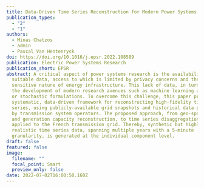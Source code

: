 ```yaml
---
title: Data-Driven Time Series Reconstruction for Modern Power Systems Research
publication_types:
  - "2"
  - "1"
authors:
  - Minas Chatzos
  - admin
  - Pascal Van Hentenryck
doi: https://doi.org/10.1016/j.epsr.2022.108589
publication: Electric Power Systems Research
publication_short: EPSR
abstract: A critical aspect of power systems research is the availability of
  suitable data, access to which is limited by privacy concerns and the
  sensitive nature of energy infrastructure. This lack of data, in turn, hinders
  the development of modern research avenues such as machine learning approaches
  or stochastic formulations. To overcome this challenge, this paper proposes a
  systematic, data-driven framework for reconstructing high-fidelity time
  series, using publicly-available grid snapshots and historical data published
  by transmission system operators. The proposed approach, from geo-spatial data
  and generation capacity reconstruction, to time series disaggregation, is
  applied to the French transmission grid. Thereby, synthetic but highly
  realistic time series data, spanning multiple years with a 5-minute
  granularity, is generated at the individual component level.
draft: false
featured: false
image:
  filename: ""
  focal_point: Smart
  preview_only: false
date: 2022-07-02T16:00:50.160Z
---
```

